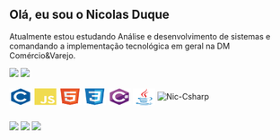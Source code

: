 ## Olá, eu sou o Nicolas Duque

Atualmente estou estudando Análise e desenvolvimento de sistemas e comandando a implementação tecnológica em geral na DM Comércio&Varejo.


<div>
  <a href"https://github.com/Nicolasduquee">
  <img height="180em" src="https://github-readme-stats.vercel.app/api?username=Nicolasduquee&show_icons=true&theme=dark&include_all_commits=true&count_private=true"/>
  <img height="180em" src="https://github-readme-stats.vercel.app/api/top-langs/?username=Nicolasduquee&layout=compact&langs_count=7&theme=dark"/>

</div>

<div style="display: inline_block"><br>
  <img align="center" alt="Nic-C" height="30" width="40" src="https://raw.githubusercontent.com/devicons/devicon/master/icons/c/c-plain.svg">
  <img align="center" alt="Nic-Js" height="30" width="40" src="https://raw.githubusercontent.com/devicons/devicon/master/icons/javascript/javascript-plain.svg">
  <img align="center" alt="Nic-HTML" height="30" width="40" src="https://raw.githubusercontent.com/devicons/devicon/master/icons/html5/html5-original.svg">
  <img align="center" alt="Nic-CSS" height="30" width="40" src="https://raw.githubusercontent.com/devicons/devicon/master/icons/css3/css3-original.svg">
  <img align="center" alt="Nic-Csharp" height="30" width="40" src="https://raw.githubusercontent.com/devicons/devicon/master/icons/csharp/csharp-original.svg">
  <img align="center" alt="Nic-Csharp" height="30" width="40" src="https://raw.githubusercontent.com/devicons/devicon/master/icons/java/java-original.svg">
  <img align="center" alt="Nic-Csharp" height="30" width="40" src="[https://raw.githubusercontent.com/devicons/devicon/master/icons/java/java-original.svg](https://raw.githubusercontent.com/jmnote/z-icons/master/svg/bootstrap.svg)">
</div
</div>

##

<div> 
  <a href="https://www.instagram.com/n_duque1/" target="_blank"><img src="https://img.shields.io/badge/-Instagram-%23E4405F?style=for-the-badge&logo=instagram&logoColor=white" target="_blank"></a>
 	<a href = "mailto:nicolasdeque@gmail.com"><img src="https://img.shields.io/badge/-Gmail-%23333?style=for-the-badge&logo=gmail&logoColor=white" target="_blank"></a>
  <a href="https://www.linkedin.com/in/nicolas-duque-945803212/" target="_blank"><img src="https://img.shields.io/badge/-LinkedIn-%230077B5?style=for-the-badge&logo=linkedin&logoColor=white" target="_blank"></a> 
  
</div>
